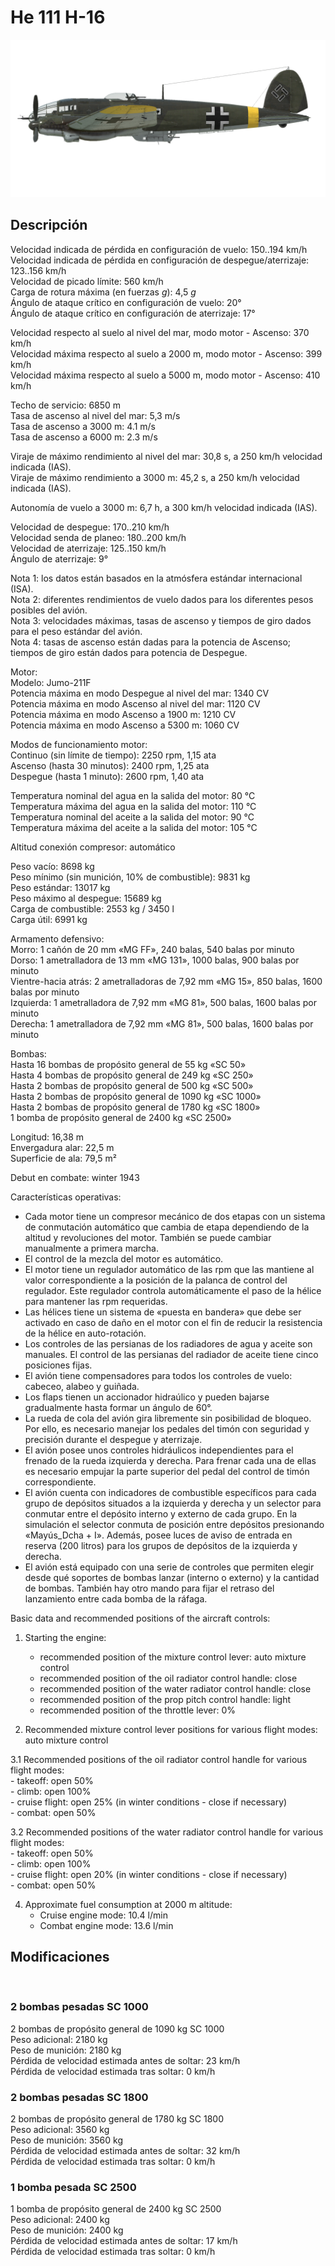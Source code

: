 # He 111 H-16  
  
![he111h16](../images/he111h16.png)  
  
## Descripción  
  
Velocidad indicada de pérdida en configuración de vuelo: 150..194 km/h  
Velocidad indicada de pérdida en configuración de despegue/aterrizaje: 123..156 km/h  
Velocidad de picado límite: 560 km/h  
Carga de rotura máxima (en fuerzas <i>g</i>): 4,5 <i>g</i>  
Ángulo de ataque crítico en configuración de vuelo: 20°  
Ángulo de ataque crítico en configuración de aterrizaje: 17°  
  
Velocidad respecto al suelo al nivel del mar, modo motor - Ascenso: 370 km/h  
Velocidad máxima respecto al suelo a 2000 m, modo motor - Ascenso: 399 km/h  
Velocidad máxima respecto al suelo a 5000 m, modo motor - Ascenso: 410 km/h  
  
Techo de servicio: 6850 m  
Tasa de ascenso al nivel del mar: 5,3 m/s  
Tasa de ascenso a 3000 m: 4.1 m/s  
Tasa de ascenso a 6000 m: 2.3 m/s  
  
Viraje de máximo rendimiento al nivel del mar: 30,8 s, a 250 km/h velocidad indicada (IAS).  
Viraje de máximo rendimiento a 3000 m: 45,2 s, a 250 km/h velocidad indicada (IAS).  
  
Autonomía de vuelo a 3000 m: 6,7 h, a 300 km/h velocidad indicada (IAS).  
  
Velocidad de despegue: 170..210 km/h  
Velocidad senda de planeo: 180..200 km/h  
Velocidad de aterrizaje: 125..150 km/h  
Ángulo de aterrizaje: 9°  
  
Nota 1: los datos están basados en la atmósfera estándar internacional (ISA).  
Nota 2: diferentes rendimientos de vuelo dados para los diferentes pesos posibles del avión.  
Nota 3: velocidades máximas, tasas de ascenso y tiempos de giro dados para el peso estándar del avión.  
Nota 4: tasas de ascenso están dadas para la potencia de Ascenso; tiempos de giro están dados para potencia de Despegue.  
  
Motor:  
Modelo: Jumo-211F  
Potencia máxima en modo Despegue al nivel del mar: 1340 CV  
Potencia máxima en modo Ascenso al nivel del mar: 1120 CV  
Potencia máxima en modo Ascenso a 1900 m: 1210 CV  
Potencia máxima en modo Ascenso a 5300 m: 1060 CV  
  
Modos de funcionamiento motor:  
Continuo (sin límite de tiempo): 2250 rpm, 1,15 ata  
Ascenso (hasta 30 minutos): 2400 rpm, 1,25 ata  
Despegue (hasta 1 minuto): 2600 rpm, 1,40 ata  
  
Temperatura nominal del agua en la salida del motor: 80 °C  
Temperatura máxima del agua en la salida del motor: 110 °C  
Temperatura nominal del aceite a la salida del motor: 90 °C  
Temperatura máxima del aceite a la salida del motor: 105 °C  
  
Altitud conexión compresor: automático   
  
Peso vacío: 8698 kg  
Peso mínimo (sin munición, 10% de combustible): 9831 kg  
Peso estándar: 13017 kg  
Peso máximo al despegue: 15689 kg  
Carga de combustible: 2553 kg / 3450 l  
Carga útil: 6991 kg  
  
Armamento defensivo:  
Morro: 1 cañón de 20 mm «MG FF», 240 balas, 540 balas por minuto  
Dorso: 1 ametralladora de 13 mm «MG 131», 1000 balas, 900 balas por minuto  
Vientre-hacia atrás: 2 ametralladoras de 7,92 mm «MG 15», 850 balas, 1600 balas por minuto  
Izquierda: 1 ametralladora de 7,92 mm «MG 81», 500 balas, 1600 balas por minuto  
Derecha: 1 ametralladora de 7,92 mm «MG 81», 500 balas, 1600 balas por minuto  
  
Bombas:  
Hasta 16 bombas de propósito general de 55 kg «SC 50»  
Hasta 4 bombas de propósito general de 249 kg «SC 250»  
Hasta 2 bombas de propósito general de 500 kg «SC 500»  
Hasta 2 bombas de propósito general de 1090 kg «SC 1000»  
Hasta 2 bombas de propósito general de 1780 kg «SC 1800»  
1 bomba de propósito general de 2400 kg «SC 2500»  
  
Longitud: 16,38 m  
Envergadura alar: 22,5 m  
Superficie de ala: 79,5 m²  
  
Debut en combate: winter 1943  
  
Características operativas:  
- Cada motor tiene un compresor mecánico de dos etapas con un sistema de conmutación automático que cambia de etapa dependiendo de la altitud y revoluciones del motor. También se puede cambiar manualmente a primera marcha.  
- El control de la mezcla del motor es automático.  
- El motor tiene un regulador automático de las rpm que las mantiene al valor correspondiente a la posición de la palanca de control del regulador. Este regulador controla automáticamente el paso de la hélice para mantener las rpm requeridas.  
- Las hélices tiene un sistema de «puesta en bandera» que debe ser activado en caso de daño en el motor con el fin de reducir la resistencia de la hélice en auto-rotación.  
- Los controles de las persianas de los radiadores de agua y aceite son manuales. El control de las persianas del radiador de aceite tiene cinco posiciones fijas.  
- El avión tiene compensadores para todos los controles de vuelo: cabeceo, alabeo y guiñada.  
- Los flaps tienen un accionador hidraúlico y pueden bajarse gradualmente hasta formar un ángulo de 60°.  
- La rueda de cola del avión gira libremente sin posibilidad de bloqueo. Por ello, es necesario manejar los pedales del timón con seguridad y precisión durante el despegue y aterrizaje.  
- El avión posee unos controles hidráulicos independientes para el frenado de la rueda izquierda y derecha. Para frenar cada una de ellas es necesario empujar la parte superior del pedal del control de timón correspondiente.  
- El avión cuenta con indicadores de combustible específicos para cada grupo de depósitos situados a la izquierda y derecha y un selector para conmutar entre el depósito interno y externo de cada grupo. En la simulación el selector conmuta de posición entre depósitos presionando «Mayús_Dcha + I». Además, posee luces de aviso de entrada en reserva (200 litros) para los grupos de depósitos de la izquierda y derecha.  
- El avión está equipado con una serie de controles que permiten elegir desde qué soportes de bombas lanzar (interno o externo) y la cantidad de bombas. También hay otro mando para fijar el retraso del lanzamiento entre cada bomba de la ráfaga.  
  
Basic data and recommended positions of the aircraft controls:  
1. Starting the engine:  
	- recommended position of the mixture control lever: auto mixture control  
	- recommended position of the oil radiator control handle: close  
	- recommended position of the water radiator control handle: close  
	- recommended position of the prop pitch control handle: light  
	- recommended position of the throttle lever: 0%  
  
2. Recommended mixture control lever positions for various flight modes: auto mixture control  
  
3.1 Recommended positions of the oil radiator control handle for various flight modes:  
	- takeoff: open 50%  
	- climb: open 100%  
	- cruise flight: open 25% (in winter conditions - close if necessary)  
	- combat: open 50%  
  
3.2 Recommended positions of the water radiator control handle for various flight modes:  
	- takeoff: open 50%  
	- climb: open 100%  
	- cruise flight: open 20% (in winter conditions - close if necessary)  
	- combat: open 50%  
  
4. Approximate fuel consumption at 2000 m altitude:  
	- Cruise engine mode: 10.4 l/min  
	- Combat engine mode: 13.6 l/min  
  
## Modificaciones  
  ﻿
  
### 2 bombas pesadas SC 1000  
  
2 bombas de propósito general de 1090 kg SC 1000  
Peso adicional: 2180 kg  
Peso de munición: 2180 kg  
Pérdida de velocidad estimada antes de soltar: 23 km/h  
Pérdida de velocidad estimada tras soltar: 0 km/h  ﻿
  
### 2 bombas pesadas SC 1800  
  
2 bombas de propósito general de 1780 kg SC 1800  
Peso adicional: 3560 kg  
Peso de munición: 3560 kg  
Pérdida de velocidad estimada antes de soltar: 32 km/h  
Pérdida de velocidad estimada tras soltar: 0 km/h  ﻿
  
### 1 bomba pesada SC 2500  
  
1 bomba de propósito general de 2400 kg SC 2500  
Peso adicional: 2400 kg  
Peso de munición: 2400 kg  
Pérdida de velocidad estimada antes de soltar: 17 km/h  
Pérdida de velocidad estimada tras soltar: 0 km/h  